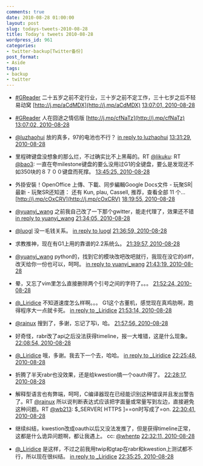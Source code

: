 ```yaml
---
comments: true
date: 2010-08-28 01:00:00
layout: post
slug: todays-tweets-2010-08-28
title: Today's tweets 2010-08-28
wordpress_id: 961
categories:
- twitter-backup[Twitter备份]
post_format:
- Aside
tags:
- backup
- twitter
---
```





  * [#GReader](http://search.twitter.com/search?q=%23GReader) 二十五岁之前不定行业，三十岁之前不定工作，三十七岁之后不轻易动窝 [http://j.mp/aCdMDX](http://j.mp/aCdMDX) [13:07:01, 2010-08-28](http://twitter.com/gfrog/statuses/22329158146)





  * [#GReader](http://search.twitter.com/search?q=%23GReader) 人在囧途之情侣版 [http://j.mp/cfNaTz](http://j.mp/cfNaTz) [13:07:02, 2010-08-28](http://twitter.com/gfrog/statuses/22329158909)





  * [@luzhaohui](http://twitter.com/luzhaohui) 放的真多，97的电池也不行？ [in reply to luzhaohui](http://twitter.com/luzhaohui/statuses/22261321407) [13:31:29, 2010-08-28](http://twitter.com/gfrog/statuses/22330490308)





  * 里程碑键盘没想象的那么烂，不过确实比不上黑莓的。RT [@likuku](http://twitter.com/likuku): RT [@bao3](http://twitter.com/bao3): 一直在夸milestone键盘的要么没用过G1的全键盘，要么是发现还不如350块的８７００键盘而死撑。 [13:45:25, 2010-08-28](http://twitter.com/gfrog/statuses/22331220048)





  * 外掛安裝！OpenOffice 上傳、下載、同步編輯Google Docs文件 - 玩聚SR|最新 - 玩聚SR还知道：   还有 Kun,  plau,  Cassell, 推荐，查看全部 11 个... [http://j.mp/cOxCRV](http://j.mp/cOxCRV) [18:19:55, 2010-08-28](http://twitter.com/gfrog/statuses/22343295930)





  * [@yuanyi_wang](http://twitter.com/yuanyi_wang) 之前我自己改了一下那个gwitter，能走代理了，效果还不错 [in reply to yuanyi_wang](http://twitter.com/yuanyi_wang/statuses/22352540776) [21:34:05, 2010-08-28](http://twitter.com/gfrog/statuses/22353117441)





  * [@luogl](http://twitter.com/luogl) 没一毛钱关系。 [in reply to luogl](http://twitter.com/luogl/statuses/22352465931) [21:36:59, 2010-08-28](http://twitter.com/gfrog/statuses/22353301051)





  * 求教推神，现在有G1上用的靠谱的2.2系统么。 [21:39:57, 2010-08-28](http://twitter.com/gfrog/statuses/22353489253)





  * [@yuanyi_wang](http://twitter.com/yuanyi_wang) python的，找到它的模块改吧改吧就行，我现在没它的diff，改天给你一份也可以，呵呵。 [in reply to yuanyi_wang](http://twitter.com/yuanyi_wang/statuses/22353599573) [21:43:19, 2010-08-28](http://twitter.com/gfrog/statuses/22353709419)





  * 晕，又忘了vim里怎么直接删除两个引号之间的字符了。。。 [21:52:24, 2010-08-28](http://twitter.com/gfrog/statuses/22354306685)





  * [@_Liridice](http://twitter.com/_Liridice) 不知道速度怎么样啊。。。 G1这个古董机，感觉现在真鸡肋啊，跑得程序大一点就卡死。 [in reply to _Liridice](http://twitter.com/_Liridice/statuses/22354145038) [21:53:14, 2010-08-28](http://twitter.com/gfrog/statuses/22354361524)





  * [@rainux](http://twitter.com/rainux) 搜到了，多谢，忘记了写i，哈。 [21:57:56, 2010-08-28](http://twitter.com/gfrog/statuses/22354669828)





  * 好奇怪，rabr改了api之后没法获得timeline，报一大堆错，这是什么现象。 [22:08:54, 2010-08-28](http://twitter.com/gfrog/statuses/22355424457)





  * [@_Liridice](http://twitter.com/_Liridice) 哦，多谢。我去下一个去，哈哈。 [in reply to _Liridice](http://twitter.com/_Liridice/statuses/22354510090) [22:25:48, 2010-08-28](http://twitter.com/gfrog/statuses/22356603406)





  * 折腾了半天rabr也没效果，还是给kwestion搞一个oauth得了。 [22:28:17, 2010-08-28](http://twitter.com/gfrog/statuses/22356780962)





  * 解释型语言也有弊端，呵呵，C编译器现在已经能识别这种错误并且发出警告了。RT [@rainux](http://twitter.com/rainux) 所以说判断表达式应该把字面量或常量写到左边，直接避免这种问题。RT [@wb213](http://twitter.com/wb213): $_SERVER[ HTTPS ]==on时写成了=on. [22:30:41, 2010-08-28](http://twitter.com/gfrog/statuses/22356956469)





  * 继续纠结，kwestion改成oauth以后又没法发推了，但是获得timeline正常，这都是什么诡异问题啊，都让我遇上。 cc: [@whentp](http://twitter.com/whentp) [22:32:11, 2010-08-28](http://twitter.com/gfrog/statuses/22357064651)





  * [@_Liridice](http://twitter.com/_Liridice) 是这样，不过之前我用twip和gtap在rabr和kwestion上测试都不行，所以现在很纠结。 [in reply to _Liridice](http://twitter.com/_Liridice/statuses/22357051046) [22:35:25, 2010-08-28](http://twitter.com/gfrog/statuses/22357303436)




